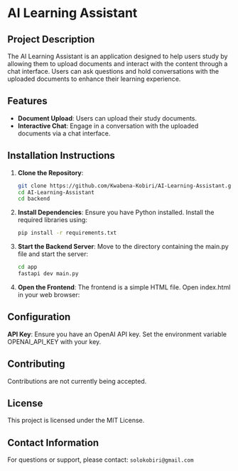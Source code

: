 # AI Learning Assistant

## Project Description

The AI Learning Assistant is an application designed to help users study by allowing them to upload documents and interact with the content through a chat interface. Users can ask questions and hold conversations with the uploaded documents to enhance their learning experience.

## Features

- **Document Upload**: Users can upload their study documents.
- **Interactive Chat**: Engage in a conversation with the uploaded documents via a chat interface.

## Installation Instructions

1. **Clone the Repository**:
   ```bash
   git clone https://github.com/Kwabena-Kobiri/AI-Learning-Assistant.git
   cd AI-Learning-Assistant
   cd backend

2. **Install Dependencies**:
   Ensure you have Python installed. Install the required libraries using:
   ```bash
   pip install -r requirements.txt

3. **Start the Backend Server**:
   Move to the directory containing the main.py file and start the server:
   ```bash 
   cd app
   fastapi dev main.py

4. **Open the Frontend**:
    The frontend is a simple HTML file. Open index.html in your web browser:   

## Configuration
   **API Key**: 
   Ensure you have an OpenAI API key. Set the environment variable OPENAI_API_KEY with your key.

## Contributing
   Contributions are not currently being accepted.

## License
   This project is licensed under the MIT License.

## Contact Information
   For questions or support, please contact: `solokobiri@gmail.com`  